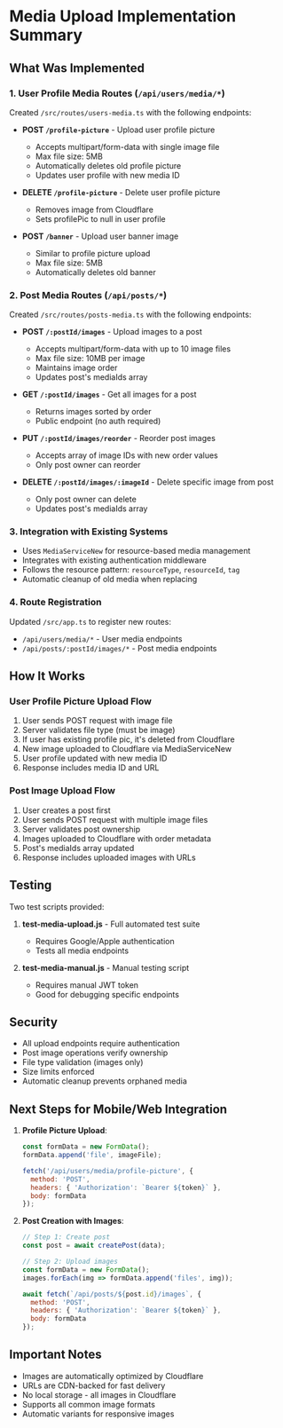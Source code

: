 # Media Upload Implementation Summary

## What Was Implemented

### 1. User Profile Media Routes (`/api/users/media/*`)

Created `/src/routes/users-media.ts` with the following endpoints:

- **POST `/profile-picture`** - Upload user profile picture
  - Accepts multipart/form-data with single image file
  - Max file size: 5MB
  - Automatically deletes old profile picture
  - Updates user profile with new media ID

- **DELETE `/profile-picture`** - Delete user profile picture
  - Removes image from Cloudflare
  - Sets profilePic to null in user profile

- **POST `/banner`** - Upload user banner image
  - Similar to profile picture upload
  - Max file size: 5MB
  - Automatically deletes old banner

### 2. Post Media Routes (`/api/posts/*`)

Created `/src/routes/posts-media.ts` with the following endpoints:

- **POST `/:postId/images`** - Upload images to a post
  - Accepts multipart/form-data with up to 10 image files
  - Max file size: 10MB per image
  - Maintains image order
  - Updates post's mediaIds array

- **GET `/:postId/images`** - Get all images for a post
  - Returns images sorted by order
  - Public endpoint (no auth required)

- **PUT `/:postId/images/reorder`** - Reorder post images
  - Accepts array of image IDs with new order values
  - Only post owner can reorder

- **DELETE `/:postId/images/:imageId`** - Delete specific image from post
  - Only post owner can delete
  - Updates post's mediaIds array

### 3. Integration with Existing Systems

- Uses `MediaServiceNew` for resource-based media management
- Integrates with existing authentication middleware
- Follows the resource pattern: `resourceType`, `resourceId`, `tag`
- Automatic cleanup of old media when replacing

### 4. Route Registration

Updated `/src/app.ts` to register new routes:
- `/api/users/media/*` - User media endpoints
- `/api/posts/:postId/images/*` - Post media endpoints

## How It Works

### User Profile Picture Upload Flow

1. User sends POST request with image file
2. Server validates file type (must be image)
3. If user has existing profile pic, it's deleted from Cloudflare
4. New image uploaded to Cloudflare via MediaServiceNew
5. User profile updated with new media ID
6. Response includes media ID and URL

### Post Image Upload Flow

1. User creates a post first
2. User sends POST request with multiple image files
3. Server validates post ownership
4. Images uploaded to Cloudflare with order metadata
5. Post's mediaIds array updated
6. Response includes uploaded images with URLs

## Testing

Two test scripts provided:

1. **test-media-upload.js** - Full automated test suite
   - Requires Google/Apple authentication
   - Tests all media endpoints

2. **test-media-manual.js** - Manual testing script
   - Requires manual JWT token
   - Good for debugging specific endpoints

## Security

- All upload endpoints require authentication
- Post image operations verify ownership
- File type validation (images only)
- Size limits enforced
- Automatic cleanup prevents orphaned media

## Next Steps for Mobile/Web Integration

1. **Profile Picture Upload**:
   ```javascript
   const formData = new FormData();
   formData.append('file', imageFile);
   
   fetch('/api/users/media/profile-picture', {
     method: 'POST',
     headers: { 'Authorization': `Bearer ${token}` },
     body: formData
   });
   ```

2. **Post Creation with Images**:
   ```javascript
   // Step 1: Create post
   const post = await createPost(data);
   
   // Step 2: Upload images
   const formData = new FormData();
   images.forEach(img => formData.append('files', img));
   
   await fetch(`/api/posts/${post.id}/images`, {
     method: 'POST',
     headers: { 'Authorization': `Bearer ${token}` },
     body: formData
   });
   ```

## Important Notes

- Images are automatically optimized by Cloudflare
- URLs are CDN-backed for fast delivery
- No local storage - all images in Cloudflare
- Supports all common image formats
- Automatic variants for responsive images